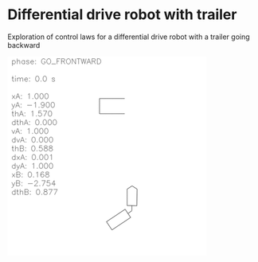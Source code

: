 # Differential drive robot with trailer

Exploration of control laws for a differential drive robot with a trailer going backward

![Animation](anim.gif)
